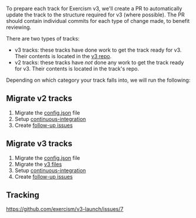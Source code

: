 To prepare each track for Exercism v3, we'll create a PR to automatically update the track to the structure required for v3 (where possible). The PR should contain individual commits for each type of change made, to benefit reviewing.

There are two types of tracks:

- v3 tracks: these tracks have done work to get the track ready for v3. Their contents is located in the [v3 repo](https://github.com/exercism/v3).
- v2 tracks: these tracks have _not_ done any work to get the track ready for v3. Their contents is located in the track's repo.

Depending on which category your track falls into, we will run the following:

## Migrate v2 tracks

1. Migrate the [config.json](./migrate-config-json.md) file
1. Setup [continuous-integration](./continuous-integration)
1. Create [follow-up issues](./create-follow-up-issues.md)

## Migrate v3 tracks

1. Migrate the [config.json](./migrate-config-json.md) file
1. Migrate the [v3 files](./migrate-files.md)
1. Setup [continuous-integration](./continuous-integration)
1. Create [follow-up issues](./create-follow-up-issues.md)

## Tracking

https://github.com/exercism/v3-launch/issues/7
